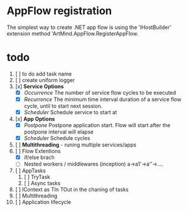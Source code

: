 # AppFlow registration 
The simplest way to create .NET app flow is using the 'IHostBuilder' extension method 'ArtMind.AppFlow.RegisterAppFlow.

# todo
1. [ ] to do add task name
1. [ ] create uniform logger
5. [x] **Service Options**
   - [x] _Occurrence_ The number of service flow cycles to be executed
   - [x] _Recurrence_ The minimum time interval duration of a service flow cycle, until to start next session.
   - [x] _Scheduler_ Schedule service to start at
6. [x] **App Options**
   - [x] _Postpone_ Postpone application start. Flow will start after the postpone interval will elapse
   - [x] _Scheduler_ Schedule cycles
6. [ ] **Multithreading** - runing multiple services/apps
8. [ ] Flow Extentions
   - [x] if/else brach
   - [ ] Nested workers / middlewares (inception) a->a1'->a''->....
1. [ ] AppTasks
   1. [ ] TryTask 
   1. [ ] Async tasks
10. [ ] IContext as TIn TOut in the chaning of tasks
11. [ ] Multithreading
12. [ ] Application lifecycle
